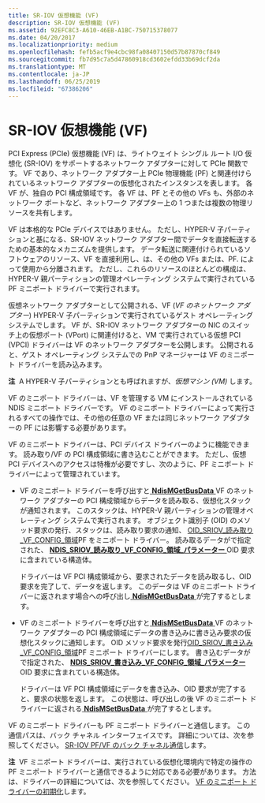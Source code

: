 ```yaml
---
title: SR-IOV 仮想機能 (VF)
description: SR-IOV 仮想機能 (VF)
ms.assetid: 92EFC8C3-A610-46EB-A1BC-750715378077
ms.date: 04/20/2017
ms.localizationpriority: medium
ms.openlocfilehash: fefb5acf9e4cbc98fa08407150d57b87870cf849
ms.sourcegitcommit: fb7d95c7a5d47860918cd3602efdd33b69dcf2da
ms.translationtype: MT
ms.contentlocale: ja-JP
ms.lasthandoff: 06/25/2019
ms.locfileid: "67386206"
---
```

# <a name="sr-iov-virtual-functions-vfs"></a>SR-IOV 仮想機能 (VF)


PCI Express (PCIe) 仮想機能 (VF) は、ライトウェイト シングル ルート I/O 仮想化 (SR-IOV) をサポートするネットワーク アダプターに対して PCIe 関数です。 VF であり、ネットワーク アダプター上 PCIe 物理機能 (PF) と関連付けられているネットワーク アダプターの仮想化されたインスタンスを表します。 各 VF が、独自の PCI 構成領域です。 各 VF は、PF とその他の VFs も、外部のネットワーク ポートなど、ネットワーク アダプター上の 1 つまたは複数の物理リソースを共有します。

VF は本格的な PCIe デバイスではありません。 ただし、HYPER-V 子パーティションと基になる、SR-IOV ネットワーク アダプター間でデータを直接転送するための基本的なメカニズムを提供します。 データ転送に関連付けられているソフトウェアのリソース、VF を直接利用し、は、その他の VFs または、PF. によって使用から分離されます。 ただし、これらのリソースのほとんどの構成は、HYPER-V 親パーティションの管理オペレーティング システムで実行されている PF ミニポート ドライバーで実行されます。

仮想ネットワーク アダプターとして公開される、VF (*VF のネットワーク アダプター*) HYPER-V 子パーティションで実行されているゲスト オペレーティング システムでします。 VF が、SR-IOV ネットワーク アダプターの NIC のスイッチ上の仮想ポート (VPort) に関連付けると、VM で実行されている仮想 PCI (VPCI) ドライバーは VF のネットワーク アダプターを公開します。 公開されると、ゲスト オペレーティング システムでの PnP マネージャーは VF のミニポート ドライバーを読み込みます。

**注**  A HYPER-V 子パーティションとも呼ばれますが、*仮想マシン (VM)* します。

 

VF のミニポート ドライバーは、VF を管理する VM にインストールされている NDIS ミニポート ドライバーです。 VF のミニポート ドライバーによって実行されるすべての操作では、その他の任意の VF または同じネットワーク アダプターの PF には影響する必要があります。

VF のミニポート ドライバーは、PCI デバイス ドライバーのように機能できます。 読み取り/VF の PCI 構成領域に書き込むことができます。 ただし、仮想 PCI デバイスへのアクセスは特権が必要ですし、次のように、PF ミニポート ドライバーによって管理されています。

-   VF のミニポート ドライバーを呼び出すと[ **NdisMGetBusData** ](https://docs.microsoft.com/windows-hardware/drivers/ddi/content/ndis/nf-ndis-ndismgetbusdata) VF のネットワーク アダプターの PCI 構成領域からデータを読み取る、仮想化スタックが通知されます。 このスタックは、HYPER-V 親パーティションの管理オペレーティング システムで実行されます。 オブジェクト識別子 (OID) のメソッド要求の発行、スタックは、読み取り要求の通知、 [OID\_SRIOV\_読み取り\_VF\_CONFIG\_領域](https://docs.microsoft.com/windows-hardware/drivers/network/oid-sriov-read-vf-config-space)PF をミニポート ドライバー。 読み取るデータがで指定された、 [ **NDIS\_SRIOV\_読み取り\_VF\_CONFIG\_領域\_パラメーター** ](https://docs.microsoft.com/windows-hardware/drivers/ddi/content/ntddndis/ns-ntddndis-_ndis_sriov_read_vf_config_space_parameters)OID 要求に含まれている構造体。

    ドライバーは VF PCI 構成領域から、要求されたデータを読み取るし、OID 要求を完了して、データを返します。 このデータは VF のミニポート ドライバーに返されます場合への呼び出し[ **NdisMGetBusData** ](https://docs.microsoft.com/windows-hardware/drivers/ddi/content/ndis/nf-ndis-ndismgetbusdata)が完了するとします。

-   VF のミニポート ドライバーを呼び出すと[ **NdisMSetBusData** ](https://docs.microsoft.com/windows-hardware/drivers/ddi/content/ndis/nf-ndis-ndismsetbusdata) VF のネットワーク アダプターの PCI 構成領域にデータの書き込みに書き込み要求の仮想化スタックに通知します。 OID メソッド要求を発行[OID\_SRIOV\_書き込み\_VF\_CONFIG\_領域](https://docs.microsoft.com/windows-hardware/drivers/network/oid-sriov-write-vf-config-space)PF ミニポート ドライバーにします。 書き込むデータがで指定された、 [ **NDIS\_SRIOV\_書き込み\_VF\_CONFIG\_領域\_パラメーター** ](https://docs.microsoft.com/windows-hardware/drivers/ddi/content/ntddndis/ns-ntddndis-_ndis_sriov_write_vf_config_space_parameters)OID 要求に含まれている構造体。

    ドライバーは VF PCI 構成領域にデータを書き込み、OID 要求が完了すると、要求の状態を返します。 この状態は、呼び出しの後 VF のミニポート ドライバーに返される[ **NdisMSetBusData** ](https://docs.microsoft.com/windows-hardware/drivers/ddi/content/ndis/nf-ndis-ndismsetbusdata)が完了するとします。

VF のミニポート ドライバーも PF ミニポート ドライバーと通信します。 この通信パスは、バック チャネル インターフェイスです。 詳細については、次を参照してください。 [SR-IOV PF/VF のバック チャネル通信](sr-iov-pf-vf-backchannel-communication.md)します。

**注**  VF ミニポート ドライバーは、実行されている仮想化環境内で特定の操作の PF ミニポート ドライバーと通信できるように対応である必要があります。 方法は、ドライバーの詳細については、次を参照してください。 [VF のミニポート ドライバーの初期化](initializing-a-vf-miniport-driver.md)します。

 

 

 





